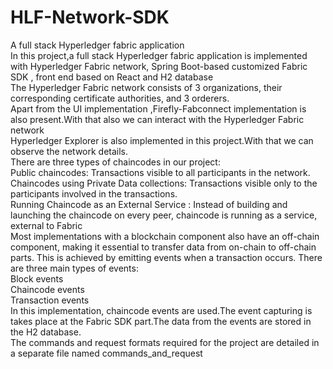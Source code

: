 # HLF-Network-SDK
A full stack Hyperledger fabric application
<br>
In this project,a full stack Hyperledger fabric application is implemented with Hyperledger Fabric network, Spring Boot-based customized Fabric SDK , front end based on React and H2 database
<br>
 The Hyperledger Fabric network consists of 3 organizations, their corresponding certificate authorities, and 3 orderers.
 <br>
Apart from the UI implementation ,Firefly-Fabconnect implementation is also present.With that also we can interact with the Hyperledger Fabric network <br>
Hyperledger Explorer is also implemented in this project.With that we can observe the network details.
<br>
There are three types of chaincodes in our project: 
<br>
Public chaincodes: Transactions visible to all participants in the network. 
<br>
Chaincodes using Private Data collections: Transactions visible only to the participants involved in the transactions.
<br>
Running Chaincode as an External Service : Instead of building and launching the chaincode on every peer, chaincode is running as a service, external to Fabric
<br>
Most implementations with a blockchain component also have an off-chain component, making it essential to transfer data from on-chain to off-chain parts. This is achieved by emitting events when a transaction occurs. There are three main types of events:
<br>
Block events
<br>
Chaincode events
<br>
Transaction events
<br>
In this implementation, chaincode events are used.The event capturing is takes place at the Fabric SDK part.The data from the events are stored in the H2 database.
<br>
The commands and request formats required for the project are detailed in a separate file named commands_and_request
